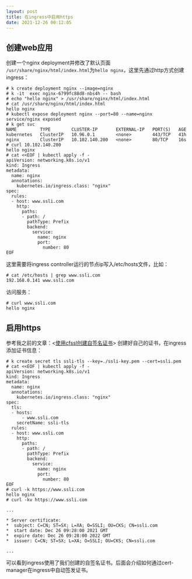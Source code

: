 ```yaml
---
layout: post
title: 在ingress中启用https
date: 2021-12-26 00:12:05
---
```

## 创建web应用

创建一个nginx deployment并修改了默认页面 `/usr/share/nginx/html/index.html`为`hello nginx`，这里先通过http方式创建ingress：

```
# k create deployment nginx --image=nginx
# k -it  exec nginx-6799fc88d8-nbs4h -- bash
# echo "hello nginx" > /usr/share/nginx/html/index.html
# cat /usr/share/nginx/html/index.html
hello nginx
# kubectl expose deployment nginx --port=80 --name=nginx
service/nginx exposed
# k get svc
NAME         TYPE        CLUSTER-IP       EXTERNAL-IP   PORT(S)   AGE
kubernetes   ClusterIP   10.96.0.1        <none>        443/TCP   41h
nginx        ClusterIP   10.102.140.200   <none>        80/TCP    16s
# curl 10.102.140.200
hello nginx
# cat <<EOF | kubectl apply -f -
apiVersion: networking.k8s.io/v1
kind: Ingress
metadata:
  name: nginx
  annotations:
    kubernetes.io/ingress.class: "nginx"
spec:
  rules:
  - host: www.ssli.com
    http:
      paths:
      - path: /
        pathType: Prefix
        backend:
          service:
            name: nginx
            port:
              number: 80
EOF
```

这里需要将ingress controller运行的节点ip写入/etc/hosts文件，比如：

```
# cat /etc/hosts | grep www.ssli.com
192.168.0.141 www.ssli.com
```

访问服务：

```
# curl www.ssli.com
hello nginx
```
## 启用https

参考我之前的文章：<[使用cfssl创建自签名证书](http://reborncodinglife.com/2021/12/26/create-ca-via-cfssl/)> 创建好自己的证书，在ingress添加证书信息：

```
# k create secret tls ssli-tls --key=./ssli-key.pem --cert=ssli.pem
# cat <<EOF | kubectl apply -f -
apiVersion: networking.k8s.io/v1
kind: Ingress
metadata:
  name: nginx
  annotations:
    kubernetes.io/ingress.class: "nginx"
spec:
  tls:
  - hosts:
      - www.ssli.com
    secretName: ssli-tls
  rules:
  - host: www.ssli.com
    http:
      paths:
      - path: /
        pathType: Prefix
        backend:
          service:
            name: nginx
            port:
              number: 80
EOF
# curl -k https://www.ssli.com
hello nginx
# curl -kv https://www.ssli.com

...

* Server certificate:
*  subject: C=CN; ST=SX; L=XA; O=SSLI; OU=CKS; CN=ssli.com
*  start date: Dec 26 09:28:00 2021 GMT
*  expire date: Dec 26 09:28:00 2022 GMT
*  issuer: C=CN; ST=SX; L=XA; O=SSLI; OU=CKS; CN=ssli.com

...

```

可以看到ingress使用了我们创建的自签名证书。后面会介绍如何通过cert-manager在ingress中自动签发证书。
